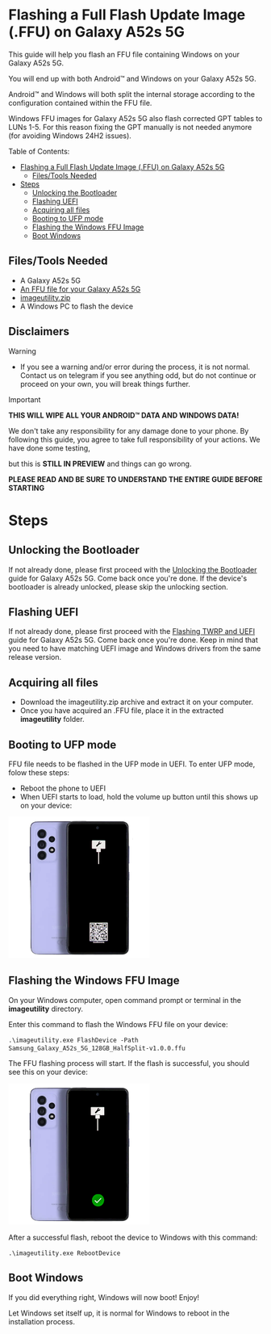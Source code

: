 # Flashing a Full Flash Update Image (.FFU) on Galaxy A52s 5G

This guide will help you flash an FFU file containing Windows on your Galaxy A52s 5G.

You will end up with both Android™ and Windows on your Galaxy A52s 5G.

Android™ and Windows will both split the internal storage according to the configuration contained within the FFU file.

Windows FFU images for Galaxy A52s 5G also flash corrected GPT tables to LUNs 1-5. For this reason fixing the GPT manually
is not needed anymore (for avoiding Windows 24H2 issues).


Table of Contents:

* [Flashing a Full Flash Update Image (.FFU) on Galaxy A52s 5G](#flashing-a-full-flash-update-image-ffu-on-galaxy-a52s-5g)
   * [Files/Tools Needed](#filestools-needed)
* [Steps](#steps)
   * [Unlocking the Bootloader](#unlocking-the-bootloader)
   * [Flashing UEFI](#flashing-uefi)
   * [Acquiring all files](#acquiring-all-files)
   * [Booting to UFP mode](#booting-to-ufp-mode)
   * [Flashing the Windows FFU Image](#flashing-the-windows-ffu-image)
   * [Boot Windows](#boot-windows)

## Files/Tools Needed

- A Galaxy A52s 5G
- [An FFU file for your Galaxy A52s 5G](https://nextcloud.ver.lt/s/PLYTQbWoXA3jQ4C)
- [imageutility.zip](../../Files/imageutility.zip)
- A Windows PC to flash the device

## Disclaimers

> [!WARNING]
> - If you see a warning and/or error during the process, it is not normal. Contact us on telegram if you see anything odd, but do not continue or proceed on your own, you will break things further.

> [!IMPORTANT]
> **THIS WILL WIPE ALL YOUR ANDROID™ DATA AND WINDOWS DATA!**
>
> We don't take any responsibility for any damage done to your phone. By following this guide, you agree to take full responsibility of your actions. We have done some testing,
>
> but this is **STILL IN PREVIEW** and things can go wrong.

**PLEASE READ AND BE SURE TO UNDERSTAND THE ENTIRE GUIDE BEFORE STARTING**

# Steps

## Unlocking the Bootloader

If not already done, please first proceed with the [Unlocking the Bootloader](../UnlockingBootloader.md) guide for Galaxy A52s 5G. Come back once you're done. If the device's bootloader is already unlocked, please skip the unlocking section.

## Flashing UEFI

If not already done, please first proceed with the [Flashing TWRP and UEFI](../Flash-UEFI-TWRP.md) guide for Galaxy A52s 5G. Come back once you're done. Keep in mind that you need to have matching UEFI
image and Windows drivers from the same release version.

## Acquiring all files

- Download the imageutility.zip archive and extract it on your computer.
- Once you have acquired an .FFU file, place it in the extracted **imageutility** folder.

## Booting to UFP mode

FFU file needs to be flashed in the UFP mode in UEFI. To enter UFP mode, folow these steps:

- Reboot the phone to UEFI
- When UEFI starts to load, hold the volume up button until this shows up on your device:

<img src="../images/A52s-FFU.png" width="280">

## Flashing the Windows FFU Image

On your Windows computer, open command prompt or terminal in the **imageutility** directory.

Enter this command to flash the Windows FFU file on your device:

```
.\imageutility.exe FlashDevice -Path Samsung_Galaxy_A52s_5G_128GB_HalfSplit-v1.0.0.ffu
```

The FFU flashing process will start. If the flash is successful, you should see this on your device:

<img src="../images/FFU-flash-success.png" width="280">

After a successful flash, reboot the device to Windows with this command:

```
.\imageutility.exe RebootDevice
```

## Boot Windows

If you did everything right, Windows will now boot! Enjoy!

Let Windows set itself up, it is normal for Windows to reboot in the installation process.
